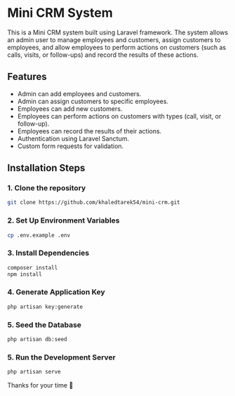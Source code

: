 # Mini CRM System

This is a Mini CRM system built using Laravel framework. The system allows an admin user to manage employees and customers, assign customers to employees, and allow employees to perform actions on customers (such as calls, visits, or follow-ups) and record the results of these actions.

## Features

- Admin can add employees and customers.
- Admin can assign customers to specific employees.
- Employees can add new customers.
- Employees can perform actions on customers with types (call, visit, or follow-up).
- Employees can record the results of their actions.
- Authentication using Laravel Sanctum.
- Custom form requests for validation.

## Installation Steps

### 1. Clone the repository

```bash
git clone https://github.com/khaledtarek54/mini-crm.git
```

### 2. Set Up Environment Variables

```bash
cp .env.example .env
```

### 3. Install Dependencies

```bash
composer install
npm install
```

### 4. Generate Application Key

```bash
php artisan key:generate
```

### 5. Seed the Database

```bash
php artisan db:seed
```

### 5. Run the Development Server

```bash
php artisan serve
```

Thanks for your time :saluting_face: 




